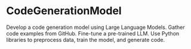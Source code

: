 # CodeGenerationModel
Develop a code generation model using Large Language Models. Gather code examples from GitHub. Fine-tune a pre-trained LLM. Use Python libraries to preprocess data, train the model, and generate code.
